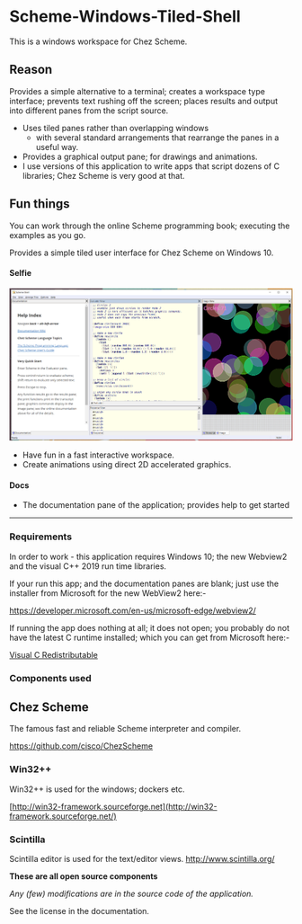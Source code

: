 # Scheme-Windows-Tiled-Shell

This is a windows workspace for Chez Scheme.

## Reason

Provides a simple alternative to a terminal; creates a workspace type interface; prevents text rushing off the screen; places results and output into different panes from the script source.

- Uses tiled panes rather than overlapping windows
  - with several standard arrangements that rearrange the panes in a useful way.
- Provides a graphical output pane; for drawings and animations.
- I use versions of this application to write apps that script dozens of C libraries; Chez Scheme is very good at that.

## Fun things

You can work through the online Scheme programming book; executing the examples as you go.

Provides a simple tiled user interface for Chez Scheme on Windows 10.

#### Selfie

<img src='https://github.com/alban-read/Scheme-Windows-Tiled-Shell/blob/master/docs/selfie.PNG'> 

- Have fun in a fast interactive workspace.
- Create animations using direct 2D accelerated graphics.

#### Docs

- The documentation pane of the application; provides help to get started

----

### Requirements

In order to work - this application requires Windows 10; the new Webview2 and the visual C++ 2019 run time libraries.

If your run this app; and the documentation panes are blank; just use the installer from Microsoft for the new WebView2 here:-

https://developer.microsoft.com/en-us/microsoft-edge/webview2/

If running the app does nothing at all; it does not open; you probably do not have the latest C runtime installed; which you can get from Microsoft here:-

[Visual C Redistributable](https://support.microsoft.com/en-gb/help/2977003/the-latest-supported-visual-c-downloads)



### Components used



## Chez Scheme

The famous fast and reliable Scheme interpreter and compiler.

https://github.com/cisco/ChezScheme

### Win32++

Win32++ is used for the windows; dockers etc.

[http://win32-framework.sourceforge.net](http://win32-framework.sourceforge.net/)

### Scintilla

Scintilla editor is used for the text/editor views. http://www.scintilla.org/

**These are all open source components**

*Any (few) modifications are in the source code of the application.*

See the license in the documentation.



